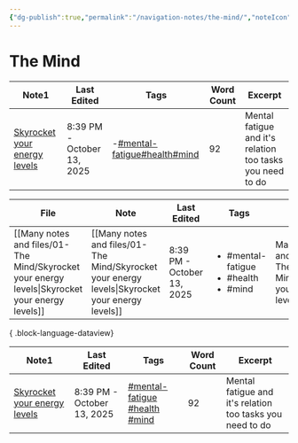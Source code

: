 ```yaml
---
{"dg-publish":true,"permalink":"/navigation-notes/the-mind/","noteIcon":"","created":"2025-10-09T21:03:37.897+02:00","updated":"2025-10-13T21:10:20.201+02:00"}
---
```


# The Mind

<div><table class="dataview table-view-table"><thead class="table-view-thead"><tr class="table-view-tr-header"><th class="table-view-th"><span>Note</span><span class="dataview small-text">1</span></th><th class="table-view-th"><span>Last Edited</span></th><th class="table-view-th"><span>Tags</span></th><th class="table-view-th"><span>Word Count</span></th><th class="table-view-th"><span>Excerpt</span></th></tr></thead><tbody class="table-view-tbody"><tr><td><span><a href="/many-notes-and-files/01-the-mind/skyrocket-your-energy-levels"><span>Skyrocket your energy levels</span></a></span></td><td>8:39 PM - October 13, 2025</td><td><span><span><span>-</span><a href="/tags/mental-fatigue"><span><a href="#mental-fatigue" class="tag" target="_blank" rel="noopener nofollow">#mental-fatigue</a></span></a><span><span></span></span><a href="/tags/health"><span><a href="#health" class="tag" target="_blank" rel="noopener nofollow">#health</a></span></a><span><span></span></span><a href="/tags/mind"><span><a href="#mind" class="tag" target="_blank" rel="noopener nofollow">#mind</a></span></a></span></span></td><td>92</td><td><span>Mental fatigue and it's relation too tasks you need to do</span></td></tr></tbody></table></div>


| File                                                                                               | Note                                                                                               | Last Edited                | Tags                                                            | Path                                                             | Linked From | Links To | Word Count |
| -------------------------------------------------------------------------------------------------- | -------------------------------------------------------------------------------------------------- | -------------------------- | --------------------------------------------------------------- | ---------------------------------------------------------------- | ----------- | -------- | ---------- |
| [[Many notes and files/01-The Mind/Skyrocket your energy levels\|Skyrocket your energy levels]] | [[Many notes and files/01-The Mind/Skyrocket your energy levels\|Skyrocket your energy levels]] | 8:39 PM - October 13, 2025 | <ul><li>#mental-fatigue</li><li>#health</li><li>#mind</li></ul> | Many notes and files/01-The Mind/Skyrocket your energy levels.md | 0           | 0        | \-         |

{ .block-language-dataview}


<div><table class="dataview table-view-table"><thead class="table-view-thead"><tr class="table-view-tr-header"><th class="table-view-th"><span>Note</span><span class="dataview small-text">1</span></th><th class="table-view-th"><span>Last Edited</span></th><th class="table-view-th"><span>Tags</span></th><th class="table-view-th"><span>Word Count</span></th><th class="table-view-th"><span>Excerpt</span></th></tr></thead><tbody class="table-view-tbody"><tr><td><span><a href="/many-notes-and-files/01-the-mind/skyrocket-your-energy-levels"><span>Skyrocket your energy levels</span></a></span></td><td>8:39 PM - October 13, 2025</td><td><span><a href="#mental-fatigue" class="tag" target="_blank" rel="noopener nofollow">#mental-fatigue</a> <a href="#health" class="tag" target="_blank" rel="noopener nofollow">#health</a> <a href="#mind" class="tag" target="_blank" rel="noopener nofollow">#mind</a></span></td><td>92</td><td><span>Mental fatigue and it's relation too tasks you need to do</span></td></tr></tbody></table></div>














































